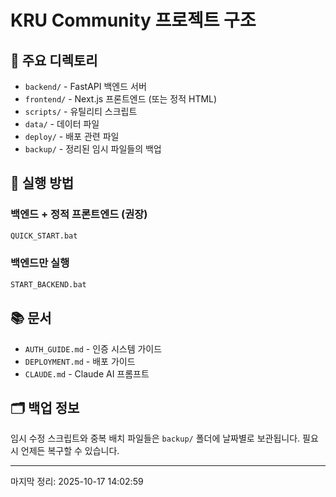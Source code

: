 # KRU Community 프로젝트 구조

## 📁 주요 디렉토리

- `backend/` - FastAPI 백엔드 서버
- `frontend/` - Next.js 프론트엔드 (또는 정적 HTML)
- `scripts/` - 유틸리티 스크립트
- `data/` - 데이터 파일
- `deploy/` - 배포 관련 파일
- `backup/` - 정리된 임시 파일들의 백업

## 🚀 실행 방법

### 백엔드 + 정적 프론트엔드 (권장)
```bash
QUICK_START.bat
```

### 백엔드만 실행
```bash
START_BACKEND.bat
```

## 📚 문서

- `AUTH_GUIDE.md` - 인증 시스템 가이드
- `DEPLOYMENT.md` - 배포 가이드
- `CLAUDE.md` - Claude AI 프롬프트

## 🗂️ 백업 정보

임시 수정 스크립트와 중복 배치 파일들은 `backup/` 폴더에 날짜별로 보관됩니다.
필요시 언제든 복구할 수 있습니다.

---
마지막 정리: 2025-10-17 14:02:59